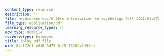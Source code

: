 ```yaml
---
content_type: resource
description: ''
file: /media/courses/9-00sc-introduction-to-psychology-fall-2011/64cf72efe0380d796ff515109c0d91cd_lBU64nfe8nM.pdf
file_type: application/pdf
learning_resource_types: []
ocw_type: OCWFile
resourcetype: Document
title: 3play pdf file
uid: 64cf72ef-e038-0d79-6ff5-15109c0d91cd
---
```

